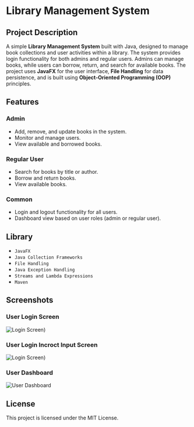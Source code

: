 # Library Management System

## Project Description

A simple **Library Management System** built with Java, designed to manage book collections and user activities within a library. The system provides login functionality for both admins and regular users. Admins can manage books, while users can borrow, return, and search for available books. The project uses **JavaFX** for the user interface, **File Handling** for data persistence, and is built using **Object-Oriented Programming (OOP)** principles.

## Features

### Admin
- Add, remove, and update books in the system.
- Monitor and manage users.
- View available and borrowed books.

### Regular User
- Search for books by title or author.
- Borrow and return books.
- View available books.

### Common
- Login and logout functionality for all users.
- Dashboard view based on user roles (admin or regular user).

## Library
- `JavaFX`
- `Java Collection Frameworks`
- `File Handling`
- `Java Exception Handling`
- `Streams and Lambda Expressions`
- `Maven`

## Screenshots

### User Login Screen
![Login Screen](screenshots/userLogin.png))

### User Login Incroct Input Screen
![Login Screen](screenshots/incorrectLogin.png))

### User Dashboard
![User Dashboard](screenshots/userDashboard.png)


## License
This project is licensed under the MIT License.
  
